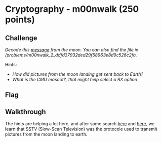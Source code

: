 
# Cryptography - m00nwalk (250 points)

## Challenge

*Decode this [message](./message.wav) from the moon. You can also find the file in /problems/m00nwalk_2_ddfd37932ded29f58963e8d9c526c2fa.*

Hints:

* *How did pictures from the moon landing get sent back to Earth?*
* *What is the CMU mascot?, that might help select a RX option*

## Flag

## Walkthrough

The hints are helping a lot here, and after some search [here](https://en.wikipedia.org/wiki/Apollo_11#Films_and_documentaries) and [here](https://en.wikipedia.org/wiki/Apollo_11_missing_tapes), we learn that SSTV (Slow-Scan Television) was the protocole used to transmit pictures from the moon landing to earth.
